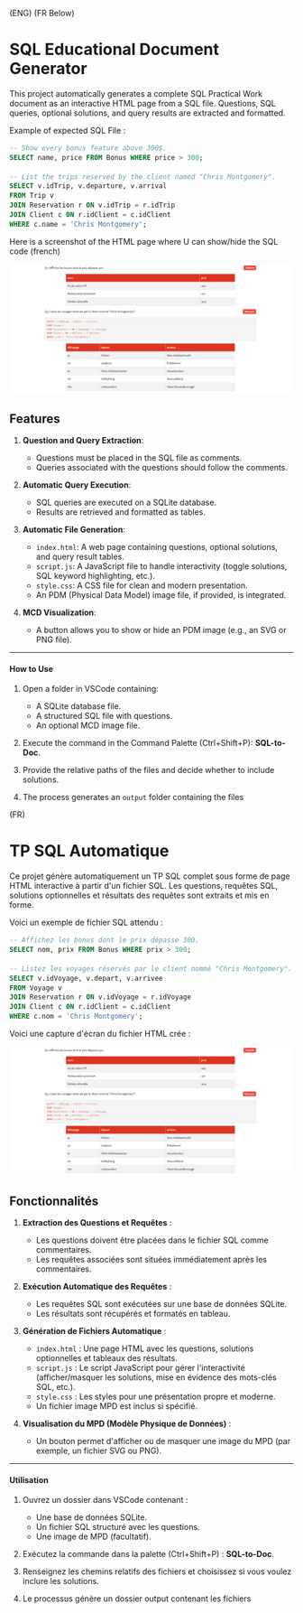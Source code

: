 (ENG) (FR Below)

# SQL Educational Document Generator

This project automatically generates a complete SQL Practical Work document as an interactive HTML page from a SQL file. Questions, SQL queries, optional solutions, and query results are extracted and formatted. 

Example of expected SQL File :

```sql
-- Show every bonus feature above 300$.   
SELECT name, price FROM Bonus WHERE price > 300;

-- List the trips reserved by the client named "Chris Montgomery".
SELECT v.idTrip, v.departure, v.arrival
FROM Trip v
JOIN Reservation r ON v.idTrip = r.idTrip
JOIN Client c ON r.idClient = c.idClient
WHERE c.name = 'Chris Montgomery';
```
  
 Here is a screenshot of the HTML page where U can show/hide the SQL code (french)
  
![alt text](./demo.png)

## Features

1. **Question and Query Extraction**:
   - Questions must be placed in the SQL file as comments.
   - Queries associated with the questions should follow the comments.

2. **Automatic Query Execution**:
   - SQL queries are executed on a SQLite database.
   - Results are retrieved and formatted as tables.

3. **Automatic File Generation**:
   - `index.html`: A web page containing questions, optional solutions, and query result tables.
   - `script.js`: A JavaScript file to handle interactivity (toggle solutions, SQL keyword highlighting, etc.).
   - `style.css`: A CSS file for clean and modern presentation.
   - An PDM (Physical Data Model) image file, if provided, is integrated.

4. **MCD Visualization**:
   - A button allows you to show or hide an PDM image (e.g., an SVG or PNG file).

---

#### **How to Use**

1. Open a folder in VSCode containing:
   - A SQLite database file.
   - A structured SQL file with questions.
   - An optional MCD image file.

2. Execute the command in the Command Palette (Ctrl+Shift+P): **SQL-to-Doc**.
3. Provide the relative paths of the files and decide whether to include solutions.
4. The process generates an `output` folder containing the files

(FR)

# TP SQL Automatique

Ce projet génère automatiquement un TP SQL complet sous forme de page HTML interactive à partir d'un fichier SQL. Les questions, requêtes SQL, solutions optionnelles et résultats des requêtes sont extraits et mis en forme.

Voici un exemple de fichier SQL attendu :

```sql
-- Affichez les bonus dont le prix dépasse 300.
SELECT nom, prix FROM Bonus WHERE prix > 300;

-- Listez les voyages réservés par le client nommé "Chris Montgomery".
SELECT v.idVoyage, v.depart, v.arrivee
FROM Voyage v
JOIN Reservation r ON v.idVoyage = r.idVoyage
JOIN Client c ON r.idClient = c.idClient
WHERE c.nom = 'Chris Montgomery';
```

Voici une capture d'écran du fichier HTML crée :
  
![alt text](./demo.png)

## Fonctionnalités

1. **Extraction des Questions et Requêtes** :
   - Les questions doivent être placées dans le fichier SQL comme commentaires.
   - Les requêtes associées sont situées immédiatement après les commentaires.

2. **Exécution Automatique des Requêtes** :
   - Les requêtes SQL sont exécutées sur une base de données SQLite.
   - Les résultats sont récupérés et formatés en tableau.

3. **Génération de Fichiers Automatique** :
   - `index.html` : Une page HTML avec les questions, solutions optionnelles et tableaux des résultats.
   - `script.js` : Le script JavaScript pour gérer l'interactivité (afficher/masquer les solutions, mise en évidence des mots-clés SQL, etc.).
   - `style.css` : Les styles pour une présentation propre et moderne.
   - Un fichier image MPD est inclus si spécifié.

4. **Visualisation du MPD (Modèle Physique de Données)** :
   - Un bouton permet d'afficher ou de masquer une image du MPD (par exemple, un fichier SVG ou PNG).

---

#### **Utilisation**

1. Ouvrez un dossier dans VSCode contenant :
   - Une base de données SQLite.
   - Un fichier SQL structuré avec les questions.
   - Une image de MPD (facultatif).

2. Exécutez la commande dans la palette (Ctrl+Shift+P) :  **SQL-to-Doc**.
3. Renseignez les chemins relatifs des fichiers et choisissez si vous voulez inclure les solutions.
4. Le processus génère un dossier output contenant les fichiers